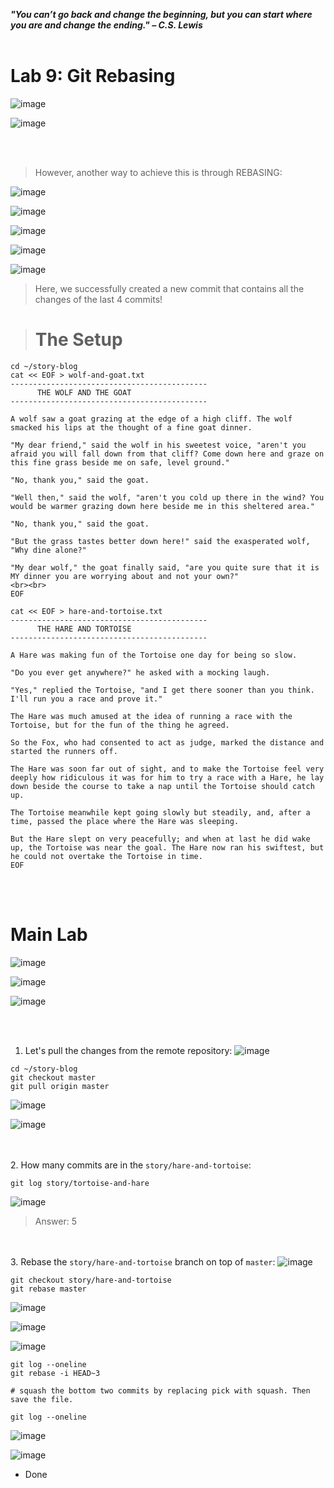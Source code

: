 ***"You can’t go back and change the beginning, but you can start where you are and change the ending." – C.S. Lewis***
<br><br>

# Lab 9: Git Rebasing
![image](https://github.com/user-attachments/assets/7b6f275c-acdb-446b-86ce-f8ac136c829f)

![image](https://github.com/user-attachments/assets/032155ca-7116-4473-89ca-02e517f5d6d6)

<br><br>
>However, another way to achieve this is through REBASING:

![image](https://github.com/user-attachments/assets/66879c3b-e506-4faa-8026-2b8643b37d49)

![image](https://github.com/user-attachments/assets/fb2f67c2-5f32-4b49-a4fc-0e06d6cb01ea)

![image](https://github.com/user-attachments/assets/9d5c70fb-9808-4f84-815c-cdac7af067c0)

![image](https://github.com/user-attachments/assets/05896623-c213-4a44-935f-39c21fdebcdb)

![image](https://github.com/user-attachments/assets/3771dc69-6002-4caf-a9a1-b85d0e6eb95f)

>Here, we successfully created a new commit that contains all the changes of the last 4 commits!


># The Setup
```
cd ~/story-blog
cat << EOF > wolf-and-goat.txt
--------------------------------------------
      THE WOLF AND THE GOAT
--------------------------------------------

A wolf saw a goat grazing at the edge of a high cliff. The wolf smacked his lips at the thought of a fine goat dinner.

"My dear friend," said the wolf in his sweetest voice, "aren't you afraid you will fall down from that cliff? Come down here and graze on this fine grass beside me on safe, level ground."

"No, thank you," said the goat.

"Well then," said the wolf, "aren't you cold up there in the wind? You would be warmer grazing down here beside me in this sheltered area."

"No, thank you," said the goat.

"But the grass tastes better down here!" said the exasperated wolf, "Why dine alone?"

"My dear wolf," the goat finally said, "are you quite sure that it is MY dinner you are worrying about and not your own?"
<br><br>
EOF

cat << EOF > hare-and-tortoise.txt
--------------------------------------------
      THE HARE AND TORTOISE
--------------------------------------------

A Hare was making fun of the Tortoise one day for being so slow.

"Do you ever get anywhere?" he asked with a mocking laugh.

"Yes," replied the Tortoise, "and I get there sooner than you think. I'll run you a race and prove it."

The Hare was much amused at the idea of running a race with the Tortoise, but for the fun of the thing he agreed.

So the Fox, who had consented to act as judge, marked the distance and started the runners off.

The Hare was soon far out of sight, and to make the Tortoise feel very deeply how ridiculous it was for him to try a race with a Hare, he lay down beside the course to take a nap until the Tortoise should catch up.

The Tortoise meanwhile kept going slowly but steadily, and, after a time, passed the place where the Hare was sleeping.

But the Hare slept on very peacefully; and when at last he did wake up, the Tortoise was near the goal. The Hare now ran his swiftest, but he could not overtake the Tortoise in time.
EOF
```



<br><br>
# Main Lab
![image](https://github.com/user-attachments/assets/c46274ad-5879-4a4b-8438-194a712ff010)

![image](https://github.com/user-attachments/assets/5579f4e3-0338-4f61-9619-a20476c156f9)

![image](https://github.com/user-attachments/assets/63155186-2e62-4111-b085-4827c87d0e61)

<br><br>
1. Let's pull the changes from the remote repository:
![image](https://github.com/user-attachments/assets/46ded33d-b969-48c7-ae86-82cff81a83e4)

```
cd ~/story-blog
git checkout master
git pull origin master
```
![image](https://github.com/user-attachments/assets/2d31fdd9-943e-4cdf-9f22-e83d51d94f69)

![image](https://github.com/user-attachments/assets/73623d30-fb2c-4b4f-a2a8-67950a778262)

<br><br>
2. How many commits are in the `story/hare-and-tortoise`:
```
git log story/tortoise-and-hare
```
![image](https://github.com/user-attachments/assets/17622785-0017-4318-b495-a6c9c86afa75)

>Answer: 5

<br><br>
3. Rebase the `story/hare-and-tortoise` branch on top of `master`:
![image](https://github.com/user-attachments/assets/de3c9f52-d9aa-449f-86bf-8bf7a543dd27)

```
git checkout story/hare-and-tortoise
git rebase master
```

![image](https://github.com/user-attachments/assets/e3c36427-0e00-4c48-85e7-16b94b7648f7)


![image](https://github.com/user-attachments/assets/904418e6-23f1-42db-bfaf-17291de48721)

![image](https://github.com/user-attachments/assets/8851a8ce-dddc-42cc-8d54-6504bb20b70b)

```
git log --oneline
git rebase -i HEAD~3

# squash the bottom two commits by replacing pick with squash. Then save the file.

git log --oneline
```
![image](https://github.com/user-attachments/assets/4b1b2efe-0146-4330-99be-252e0bde8cd0)

![image](https://github.com/user-attachments/assets/4b7d081a-0393-40e2-be49-edb89851ffd6)

* Done
